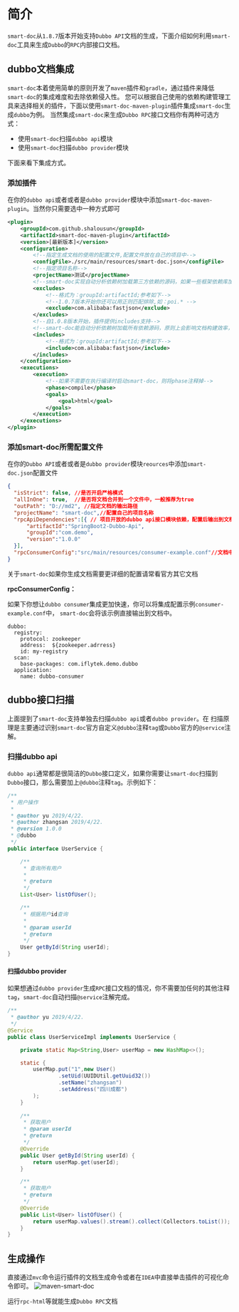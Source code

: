 # 简介

`smart-doc`从`1.8.7`版本开始支持`Dubbo API`文档的生成，下面介绍如何利用`smart-doc`工具来生成`Dubbo`的`RPC`内部接口文档。
## dubbo文档集成
`smart-doc`本着使用简单的原则开发了`maven`插件和`gradle`，通过插件来降低`smart-doc`的集成难度和去除依赖侵入性。
您可以根据自己使用的依赖构建管理工具来选择相关的插件，下面以使用`smart-doc-maven-plugin`插件集成`smart-doc`生成`dubbo`为例。
当然集成`smart-doc`来生成`Dubbo RPC`接口文档你有两种可选方式：

- 使用`smart-doc`扫描`dubbo api`模块
- 使用`smart-doc`扫描`dubbo provider`模块

下面来看下集成方式。
### 添加插件
在你的`dubbo api`或者或者是`dubbo provider`模块中添加`smart-doc-maven-plugin`。当然你只需要选中一种方式即可
```xml
<plugin>
    <groupId>com.github.shalousun</groupId>
    <artifactId>smart-doc-maven-plugin</artifactId>
    <version>[最新版本]</version>
    <configuration>
        <!--指定生成文档的使用的配置文件,配置文件放在自己的项目中-->
        <configFile>./src/main/resources/smart-doc.json</configFile>
        <!--指定项目名称-->
        <projectName>测试</projectName>
        <!--smart-doc实现自动分析依赖树加载第三方依赖的源码，如果一些框架依赖库加载不到导致报错，这时请使用excludes排除掉-->
        <excludes>
            <!--格式为：groupId:artifactId;参考如下-->
            <!--1.0.7版本开始你还可以用正则匹配排除,如：poi.* -->
            <exclude>com.alibaba:fastjson</exclude>
        </excludes>
        <!--自1.0.8版本开始，插件提供includes支持-->
        <!--smart-doc能自动分析依赖树加载所有依赖源码，原则上会影响文档构建效率，因此你可以使用includes来让插件加载你配置的组件-->
        <includes>
            <!--格式为：groupId:artifactId;参考如下-->
            <include>com.alibaba:fastjson</include>
        </includes>
    </configuration>
    <executions>
        <execution>
            <!--如果不需要在执行编译时启动smart-doc，则将phase注释掉-->
            <phase>compile</phase>
            <goals>
                <goal>html</goal>
            </goals>
        </execution>
    </executions>
</plugin>
```
### 添加smart-doc所需配置文件
在你的`Dubbo API`或者或者是`dubbo provider`模块`reources`中添加`smart-doc.json`配置文件

```json
{
  "isStrict": false, //是否开启严格模式
  "allInOne": true,  //是否将文档合并到一个文件中，一般推荐为true
  "outPath": "D://md2", //指定文档的输出路径
  "projectName": "smart-doc",//配置自己的项目名称
  "rpcApiDependencies":[{ // 项目开放的dubbo api接口模块依赖，配置后输出到文档方便使用者集成
      "artifactId":"SpringBoot2-Dubbo-Api",
      "groupId":"com.demo",
      "version":"1.0.0"
  }],
  "rpcConsumerConfig":"src/main/resources/consumer-example.conf"//文档中添加dubbo consumer集成配置，用于方便集成方可以快速集成
}
```
关于`smart-doc`如果你生成文档需要更详细的配置请常看官方其它文档

**rpcConsumerConfig：**

如果下你想让`dubbo consumer`集成更加快速，你可以将集成配置示例`consumer-example.conf`中，
`smart-doc`会将该示例直接输出到文档中。

```
dubbo:
  registry:
    protocol: zookeeper
    address:  ${zookeeper.adrress}
    id: my-registry
  scan:
    base-packages: com.iflytek.demo.dubbo
  application:
    name: dubbo-consumer
```
## dubbo接口扫描
上面提到了`smart-doc`支持单独去扫描`dubbo api`或者`dubbo provider`。在
扫描原理是主要通过识别`smart-doc`官方自定义`@dubbo`注释`tag`或`Dubbo`官方的`@service`注解。

### 扫描dubbo api
`dubbo api`通常都是很简洁的`Dubbo`接口定义，如果你需要让`smart-doc`扫描到`Dubbo`接口，那么需要加上`@dubbo`注释`tag`。示例如下：

```java
/**
 * 用户操作
 *
 * @author yu 2019/4/22.
 * @author zhangsan 2019/4/22.
 * @version 1.0.0
 * @dubbo
 */
public interface UserService {

    /**
     * 查询所有用户
     *
     * @return
     */
    List<User> listOfUser();

    /**
     * 根据用户id查询
     *
     * @param userId
     * @return
     */
    User getById(String userId);
}
```
#### 扫描dubbo provider
如果想通过`dubbo provider`生成`RPC`接口文档的情况，你不需要加任何的其他注释`tag`，`smart-doc`自动扫描`@service`注解完成。

```java
/**
 * @author yu 2019/4/22.
 */
@Service
public class UserServiceImpl implements UserService {

    private static Map<String,User> userMap = new HashMap<>();

    static {
        userMap.put("1",new User()
                .setUid(UUIDUtil.getUuid32())
                .setName("zhangsan")
                .setAddress("四川成都")
        );
    }
    
    /**
     * 获取用户
     * @param userId
     * @return
     */
    @Override
    public User getById(String userId) {
        return userMap.get(userId);
    }

    /**
     * 获取用户
     * @return
     */
    @Override
    public List<User> listOfUser() {
        return userMap.values().stream().collect(Collectors.toList());
    }
}
```
## 生成操作
直接通过`mvc`命令运行插件的文档生成命令或者在`IDEA`中直接单击插件的可视化命令即可。
![maven-smart-doc](https://img-blog.csdnimg.cn/20200705230512435.png)

运行`rpc-html`等就能生成`Dubbo RPC`文档
